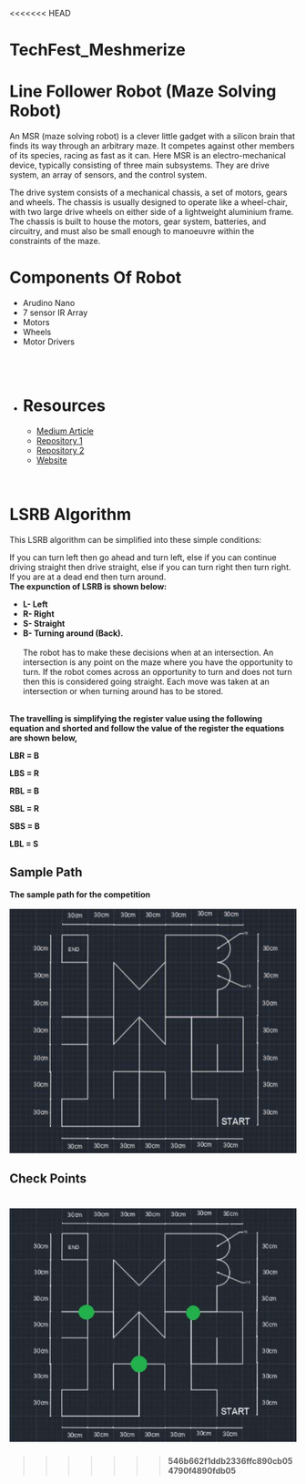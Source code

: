 <<<<<<< HEAD
# TechFest_Meshmerize

# Line Follower Robot (Maze Solving Robot) <br>
An MSR (maze solving robot) is a clever little gadget with a silicon brain that finds its way through an arbitrary maze. It competes against other members of its species, racing as fast as it can. Here MSR is an electro-mechanical device, typically consisting of three main subsystems. They are drive system, an array of sensors, and the control system.

The drive system consists of a mechanical chassis, a set of motors, gears and wheels. The chassis is usually designed to operate like a wheel-chair, with two large drive wheels on either side of a lightweight aluminium frame. The chassis is built to house the motors, gear system, batteries, and circuitry, and must also be small enough to manoeuvre within the constraints of the maze.



# Components Of Robot
- Arudino Nano
- 7 sensor IR Array
- Motors
- Wheels
- Motor Drivers

<br><br>

* # Resources
    - [Medium Article]( https://towardinfinity.medium.com/coding-a-line-follower-robot-using-lsrb-and-finding-the-shortest-path-d906ffec71d)
    - [Repository 1](https://github.com/Chamal-Peiris/arduino-line-follow-robot-with-pid-algorithm/blob/main/pid%20line%20follow.ino#L26)
    - [Repository 2](https://github.com/utk7arsh/Autonomous-LFR-EE3-Spring-2022/blob/main/PID_car_code.ino)
	- [Website](https://embedjournal.com/shortest-path-line-follower-robot-logic-revealed/#:~:text=The%20secret%20behind%20the%20shortest,remembering%20and%20some%20are%20not)

<br>

# LSRB Algorithm
This LSRB algorithm can be simplified into these simple conditions:

If you can turn left then go ahead and turn left,
else if you can continue driving straight then drive straight,
else if you can turn right then turn right.
If you are at a dead end then turn around.
<br><b>
The expunction of LSRB is shown below:
- L- Left
- R- Right
- S- Straight
- B- Turning around (Back).</b><br><br>
The robot has to make these decisions when at an intersection. An intersection is any point on the maze where you have the opportunity to turn. If the robot comes across an opportunity to turn and does not turn then this is considered going straight. Each move was taken at an intersection or when turning around has to be stored.<br><br>

<b>
The travelling is simplifying the register value using the following equation and shorted and follow the value of the register the equations are shown below,

LBR = B

LBS = R

RBL = B

SBL = R

SBS = B

LBL = S<b>

## Sample Path
The sample path for the competition <br><br>
![Sample Path](SamplePath.png)



## Check Points


![Check Points](Checkpoints.png)
=======

>>>>>>> 546b662f1ddb2336ffc890cb054790f4890fdb05
